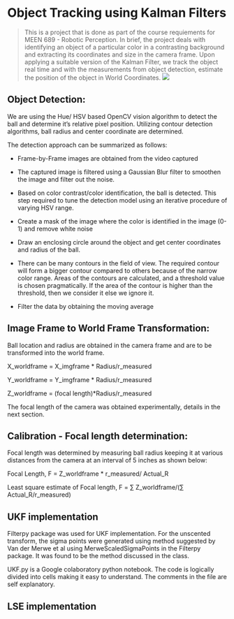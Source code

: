 # Object Tracking using Kalman Filters

> This is a project that is done as part of the course requiements for MEEN 689 - Robotic Perception. In brief, the project deals with identifying an object of a particular color in a contrasting background and extracting its coordinates and size in the camera frame. Upon applying a suitable version of the Kalman Filter, we track the object real time and with the measurements from object detection, estimate the position of the object in World Coordinates.
![](gif/tracking_1.gif)
## Object Detection:
We are using the Hue/ HSV based OpenCV vision algorithm to detect the ball and determine it’s relative pixel position.  Utilizing contour detection algorithms, ball radius and center coordinate are determined.

The detection approach can be summarized as follows:

-  Frame-by-Frame images are obtained from the video captured

- The captured image is filtered using a Gaussian Blur filter to smoothen the image and filter out the noise.

- Based on color contrast/color identification, the ball is detected. This step required to tune the detection model using an iterative procedure of varying HSV range.

-  Create a mask of the image where the color is identified in the image (0-1) and remove white noise

-  Draw an enclosing circle around the object and get center coordinates and radius of the ball.

-  There can be many contours in the field of view.  The required contour will form a bigger contour compared to others because of the narrow color range.  Areas of the contours are calculated, and a threshold value is chosen pragmatically.  If the area of the contour is higher than the threshold, then we consider it else we ignore it.

-  Filter the data by obtaining the moving average



## Image Frame to World Frame Transformation:
Ball location and radius are obtained in the camera frame and are to be transformed into the world frame.

X_worldframe = X_imgframe * Radius/r_measured

Y_worldframe = Y_imgframe * Radius/r_measured

Z_worldframe = (focal length)*Radius/r_measured

The focal length of the camera was obtained experimentally, details in the next section.

## Calibration - Focal length determination:
Focal length was determined by measuring ball radius keeping it at various distances from the camera at an interval of 5 inches as shown below:

Focal Length, F = Z_worldframe * r_measured/ Actual_R

Least square estimate of Focal length, F = ∑ Z_worldframe/(∑ Actual_R/r_measured)


## UKF implementation
Filterpy package was used for UKF implementation. For the unscented transform, the sigma points were generated using method suggested by Van der Merwe et al using MerweScaledSigmaPoints in the Filterpy package. It was found to be the method discussed in the class. 

UKF.py is a Google colaboratory python notebook. The code is logically divided into cells making it easy to understand. The comments in the file are self explanatory. 


## LSE implementation 


